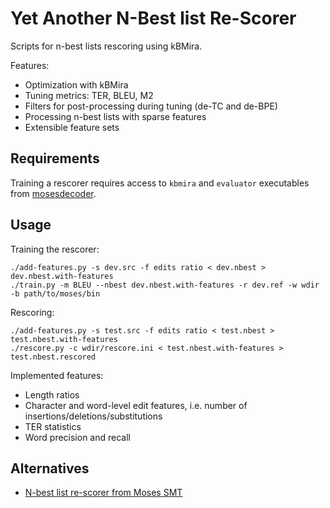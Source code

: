# Yet Another N-Best list Re-Scorer

Scripts for n-best lists rescoring using kBMira.


Features:
* Optimization with kBMira
* Tuning metrics: TER, BLEU, M2
* Filters for post-processing during tuning (de-TC and de-BPE)
* Processing n-best lists with sparse features
* Extensible feature sets


## Requirements

Training a rescorer requires access to `kbmira` and `evaluator` executables
from [mosesdecoder](https://github.com/moses-smt/mosesdecoder).


## Usage

Training the rescorer:

```
./add-features.py -s dev.src -f edits ratio < dev.nbest > dev.nbest.with-features
./train.py -m BLEU --nbest dev.nbest.with-features -r dev.ref -w wdir -b path/to/moses/bin
```

Rescoring:

```
./add-features.py -s test.src -f edits ratio < test.nbest > test.nbest.with-features
./rescore.py -c wdir/rescore.ini < test.nbest.with-features > test.nbest.rescored
```

Implemented features:
* Length ratios
* Character and word-level edit features, i.e. number of insertions/deletions/substitutions
* TER statistics
* Word precision and recall

## Alternatives

* [N-best list re-scorer from Moses SMT](https://github.com/moses-smt/mosesdecoder/tree/master/scripts/nbest-rescore)
